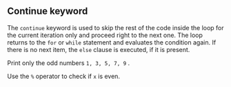 ## Continue keyword

The `continue` keyword is used to skip the rest of the code inside the loop for 
the current iteration only and proceed right to the next one. The loop returns to the `for` or 
`while` statement and evaluates the condition again. If there is no next item, 
the `else` clause is executed, if it is present.
  
Print only the odd numbers `1, 3, 5, 7, 9` .  

<div class='hint'>Use the <code>%</code> operator to check if <code>x</code> is even.</div>
